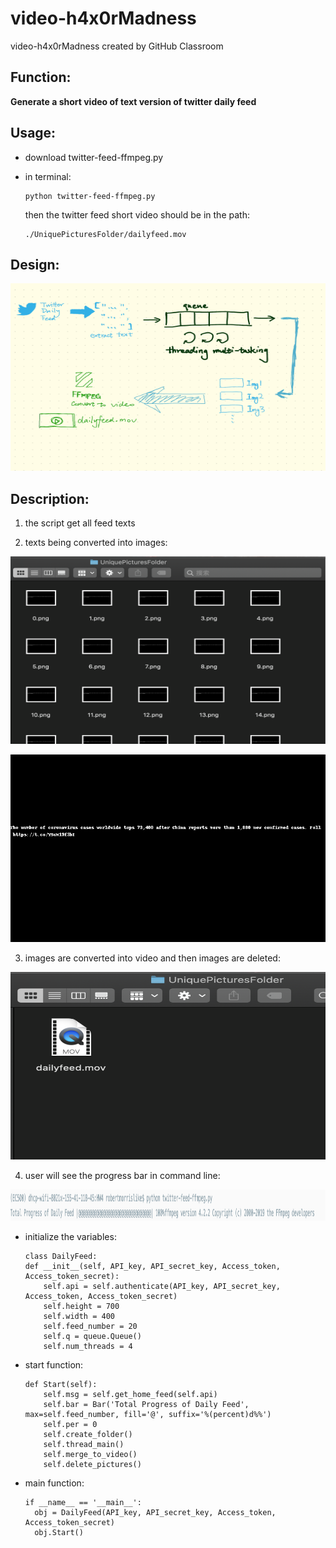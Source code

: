 # video-h4x0rMadness
video-h4x0rMadness created by GitHub Classroom

## Function:

**Generate a short video of text version of twitter daily feed**

## Usage:
  
  - download twitter-feed-ffmpeg.py
  
  - in terminal: 
      
        python twitter-feed-ffmpeg.py 
    
    then the twitter feed short video should be in the path:
    
        ./UniquePicturesFolder/dailyfeed.mov
      
## Design:

        
<p align="center">
  <img width="600" height="300" src="/graphs/architecture.png">
</p>


## Description:

  1. the script get all feed texts
  
  2. texts being converted into images:
  
  <p align="center">
  <img width="600" height="300" src="/graphs/images.png">
</p>

  <p align="center">
  <img width="600" height="300" src="/graphs/19.png">
</p>

  3. images are converted into video and then images are deleted:
  
   <p align="center">
  <img width="600" height="300" src="/graphs/video.png">
</p>

  4. user will see the progress bar in command line:
  
   <p align="center">
  <img width="700" height="50" src="/graphs/progress.png">
</p>



  - initialize the variables:
  
    ~~~~
    class DailyFeed:
    def __init__(self, API_key, API_secret_key, Access_token, Access_token_secret):
        self.api = self.authenticate(API_key, API_secret_key, Access_token, Access_token_secret)
        self.height = 700
        self.width = 400
        self.feed_number = 20
        self.q = queue.Queue()
        self.num_threads = 4
    ~~~~
  
  - start function:
  
    ~~~
    def Start(self):
        self.msg = self.get_home_feed(self.api)
        self.bar = Bar('Total Progress of Daily Feed', max=self.feed_number, fill='@', suffix='%(percent)d%%')
        self.per = 0
        self.create_folder()
        self.thread_main()
        self.merge_to_video()
        self.delete_pictures()
    ~~~

  - main function:
  
    ~~~
    if __name__ == '__main__':
      obj = DailyFeed(API_key, API_secret_key, Access_token, Access_token_secret)
      obj.Start()
      ~~~
      
 
